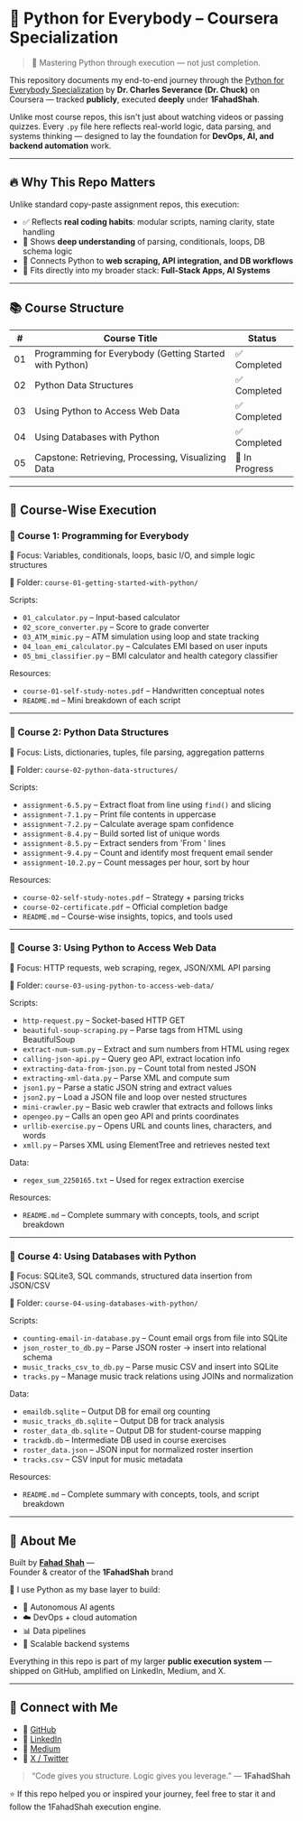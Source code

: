 # 🚀 Python for Everybody – Coursera Specialization

> 🧠 Mastering Python through execution — not just completion.

This repository documents my end-to-end journey through the [Python for Everybody Specialization](https://www.py4e.com/) by **Dr. Charles Severance (Dr. Chuck)** on Coursera — tracked **publicly**, executed **deeply** under **1FahadShah**.

Unlike most course repos, this isn't just about watching videos or passing quizzes. Every `.py` file here reflects real-world logic, data parsing, and systems thinking — designed to lay the foundation for **DevOps, AI, and backend automation** work.

---

## 🔥 Why This Repo Matters

Unlike standard copy-paste assignment repos, this execution:

- ✅ Reflects **real coding habits**: modular scripts, naming clarity, state handling
- 🧠 Shows **deep understanding** of parsing, conditionals, loops, DB schema logic
- 🔗 Connects Python to **web scraping, API integration, and DB workflows**
- 📂 Fits directly into my broader stack: **Full-Stack Apps, AI Systems**

---

## 📚 Course Structure

| #   | Course Title                                             | Status       |
|-----|----------------------------------------------------------|--------------|
| 01  | Programming for Everybody (Getting Started with Python)  | ✅ Completed |
| 02  | Python Data Structures                                    | ✅ Completed |
| 03  | Using Python to Access Web Data                           | ✅ Completed |
| 04  | Using Databases with Python                               | ✅ Completed |
| 05  | Capstone: Retrieving, Processing, Visualizing Data        | 🔄 In Progress |

---

## 🧠 Course-Wise Execution

### 🔹 Course 1: Programming for Everybody

🧾 Focus: Variables, conditionals, loops, basic I/O, and simple logic structures

📁 Folder: `course-01-getting-started-with-python/`

Scripts:
- `01_calculator.py` – Input-based calculator
- `02_score_converter.py` – Score to grade converter
- `03_ATM_mimic.py` – ATM simulation using loop and state tracking
- `04_loan_emi_calculator.py` – Calculates EMI based on user inputs
- `05_bmi_classifier.py` – BMI calculator and health category classifier

Resources:
- `course-01-self-study-notes.pdf` – Handwritten conceptual notes
- `README.md` – Mini breakdown of each script

---

### 🔹 Course 2: Python Data Structures

🧾 Focus: Lists, dictionaries, tuples, file parsing, aggregation patterns

📁 Folder: `course-02-python-data-structures/`

Scripts:
- `assignment-6.5.py` – Extract float from line using `find()` and slicing
- `assignment-7.1.py` – Print file contents in uppercase
- `assignment-7.2.py` – Calculate average spam confidence
- `assignment-8.4.py` – Build sorted list of unique words
- `assignment-8.5.py` – Extract senders from 'From ' lines
- `assignment-9.4.py` – Count and identify most frequent email sender
- `assignment-10.2.py` – Count messages per hour, sort by hour

Resources:
- `course-02-self-study-notes.pdf` – Strategy + parsing tricks
- `course-02-certificate.pdf` – Official completion badge
- `README.md` – Course-wise insights, topics, and tools used

---

### 🔹 Course 3: Using Python to Access Web Data

🧾 Focus: HTTP requests, web scraping, regex, JSON/XML API parsing

📁 Folder: `course-03-using-python-to-access-web-data/`

Scripts:
- `http-request.py` – Socket-based HTTP GET
- `beautiful-soup-scraping.py` – Parse tags from HTML using BeautifulSoup
- `extract-num-sum.py` – Extract and sum numbers from HTML using regex
- `calling-json-api.py` – Query geo API, extract location info
- `extracting-data-from-json.py` – Count total from nested JSON
- `extracting-xml-data.py` – Parse XML and compute sum
- `json1.py` – Parse a static JSON string and extract values
- `json2.py` – Load a JSON file and loop over nested structures
- `mini-crawler.py` – Basic web crawler that extracts and follows links
- `opengeo.py` – Calls an open geo API and prints coordinates
- `urllib-exercise.py` – Opens URL and counts lines, characters, and words
- `xmll.py` – Parses XML using ElementTree and retrieves nested text

Data:
- `regex_sum_2250165.txt` – Used for regex extraction exercise

Resources:
- `README.md` – Complete summary with concepts, tools, and script breakdown

---

### 🔹 Course 4: Using Databases with Python

🧾 Focus: SQLite3, SQL commands, structured data insertion from JSON/CSV

📁 Folder: `course-04-using-databases-with-python/`

Scripts:
- `counting-email-in-database.py` – Count email orgs from file into SQLite
- `json_roster_to_db.py` – Parse JSON roster → insert into relational schema
- `music_tracks_csv_to_db.py` – Parse music CSV and insert into SQLite
- `tracks.py` – Manage music track relations using JOINs and normalization

Data:
- `emaildb.sqlite` – Output DB for email org counting
- `music_tracks_db.sqlite` – Output DB for track analysis
- `roster_data_db.sqlite` – Output DB for student-course mapping
- `trackdb.db` – Intermediate DB used in course exercises
- `roster_data.json` – JSON input for normalized roster insertion
- `tracks.csv` – CSV input for music metadata

Resources:
- `README.md` – Complete summary with concepts, tools, and script breakdown

---

## 🧬 About Me

Built by **[Fahad Shah](https://github.com/1FahadShah)** —  
Founder & creator of the **1FahadShah** brand

📌 I use Python as my base layer to build:
- 🧠 Autonomous AI agents
- ☁️ DevOps + cloud automation
- 📊 Data pipelines
- 🧱 Scalable backend systems

Everything in this repo is part of my larger **public execution system** — shipped on GitHub, amplified on LinkedIn, Medium, and X.

---

## 🔗 Connect with Me

- 🧠 [GitHub](https://github.com/1FahadShah)
- 🧠 [LinkedIn](https://linkedin.com/in/1FahadShah)
- 🧠 [Medium](https://medium.com/@1FahadShah)
- 🧠 [X / Twitter](https://twitter.com/1FahadShah)


> “Code gives you structure. Logic gives you leverage.” — **1FahadShah**

⭐ If this repo helped you or inspired your journey, feel free to star it and follow the 1FahadShah execution engine.

